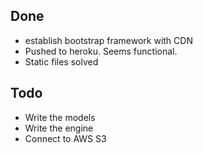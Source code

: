 ## Done
- establish bootstrap framework with CDN
- Pushed to heroku. Seems functional.
- Static files solved

## Todo
- Write the models
- Write the engine
- Connect to AWS S3